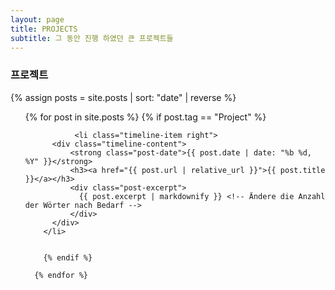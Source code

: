 ```yaml
---
layout: page
title: PROJECTS
subtitle: 그 동안 진행 하였던 큰 프로젝트들
---
```


### 프로젝트

{% assign posts = site.posts | sort: "date" | reverse %}

<html>
  <ul class="timeline">
      {% for post in site.posts %}
       {% if post.tag == "Project" %}
       
               <li class="timeline-item right">
          <div class="timeline-content">
              <strong class="post-date">{{ post.date | date: "%b %d, %Y" }}</strong>
              <h3><a href="{{ post.url | relative_url }}">{{ post.title }}</a></h3>
              <div class="post-excerpt">
                {{ post.excerpt | markdownify }} <!-- Ändere die Anzahl der Wörter nach Bedarf -->
              </div>
          </div>
        </li>
       
       
        {% endif %}
       
      {% endfor %}
  </ul>
</html>

